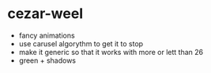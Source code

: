 # cezar-weel


* fancy animations
* use carusel algorythm to get it to stop
* make it generic so that it works with more or lett than 26
* green + shadows
